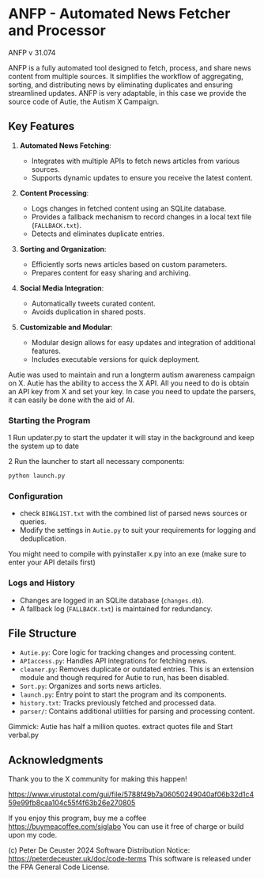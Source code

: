 # ANFP - Automated News Fetcher and Processor
ANFP 
v 31.074

 

ANFP is a fully automated tool designed to fetch, process, and share news content from multiple sources. It simplifies the workflow of aggregating, sorting, and distributing news by eliminating duplicates and ensuring streamlined updates.
ANFP is very adaptable, in this case we provide the source code of Autie, the Autism X Campaign. 

## Key Features

1. **Automated News Fetching**:
   - Integrates with multiple APIs to fetch news articles from various sources.
   - Supports dynamic updates to ensure you receive the latest content.

2. **Content Processing**:
   - Logs changes in fetched content using an SQLite database.
   - Provides a fallback mechanism to record changes in a local text file (`FALLBACK.txt`).
   - Detects and eliminates duplicate entries.

3. **Sorting and Organization**:
   - Efficiently sorts news articles based on custom parameters.
   - Prepares content for easy sharing and archiving.

4. **Social Media Integration**:
   - Automatically tweets curated content.
   - Avoids duplication in shared posts.

5. **Customizable and Modular**:
   - Modular design allows for easy updates and integration of additional features.
   - Includes executable versions for quick deployment.

Autie was used to maintain and run a longterm autism awareness campaign on X. 
Autie has the ability to access the X API. All you need to do is obtain an API key from X and set your key.
In case you need to update the parsers, it can easily be done with the aid of AI.
 

### Starting the Program
1 Run updater.py to start the updater it will stay in the background and keep the system up to date

2 Run the launcher to start all necessary components:
```bash
python launch.py
```
 
### Configuration
- check `BINGLIST.txt` with the combined list of parsed news sources or queries.
- Modify the settings in `Autie.py` to suit your requirements for logging and deduplication.

You might need to compile with pyinstaller x.py into an exe (make sure to enter your API details first)

### Logs and History
- Changes are logged in an SQLite database (`changes.db`).
- A fallback log (`FALLBACK.txt`) is maintained for redundancy.

## File Structure

- `Autie.py`: Core logic for tracking changes and processing content.
- `APIaccess.py`: Handles API integrations for fetching news.
- `cleaner.py`: Removes duplicate or outdated entries. This is an extension module and though required for Autie to run, has been disabled.
- `Sort.py`: Organizes and sorts news articles.
- `launch.py`: Entry point to start the program and its components.
- `history.txt`: Tracks previously fetched and processed data.
- `parser/`: Contains additional utilities for parsing and processing content.

Gimmick: Autie has half a million quotes. extract quotes file and Start verbal.py

## Acknowledgments

Thank you to the X community for making this happen!

https://www.virustotal.com/gui/file/5788f49b7a06050249040af06b32d1c459e99fb8caa104c55f4f63b26e270805

If you enjoy this program, buy me a coffee https://buymeacoffee.com/siglabo
You can use it free of charge or build upon my code. 
 
(c) Peter De Ceuster 2024
Software Distribution Notice: https://peterdeceuster.uk/doc/code-terms 
This software is released under the FPA General Code License.
